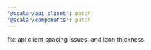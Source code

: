 ```yaml
---
'@scalar/api-client': patch
'@scalar/components': patch
---
```


fix: api client spacing issues, and icon thickness
